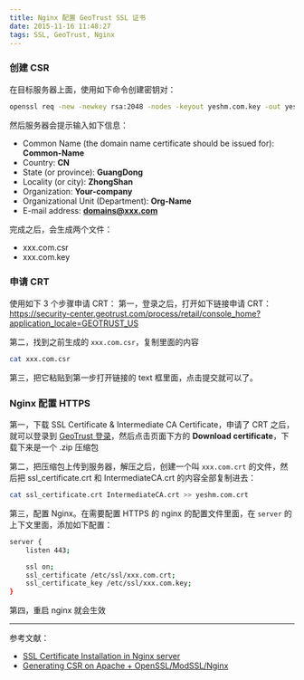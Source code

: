 ```yaml
---
title: Nginx 配置 GeoTrust SSL 证书
date: 2015-11-16 11:48:27
tags: SSL, GeoTrust, Nginx
---
```


### 创建 CSR
在目标服务器上面，使用如下命令创建密钥对：

```bash
openssl req -new -newkey rsa:2048 -nodes -keyout yeshm.com.key -out yeshm.com.csr
```
然后服务器会提示输入如下信息：

- Common Name (the domain name certificate should be issued for): **Common-Name**
- Country: **CN**
- State (or province): **GuangDong**
- Locality (or city): **ZhongShan**
- Organization: **Your-company**
- Organizational Unit (Department): **Org-Name**
- E-mail address: **domains@xxx.com**

完成之后，会生成两个文件：
- xxx.com.csr
- xxx.com.key

<!-- more -->

### 申请 CRT
使用如下 3 个步骤申请 CRT：
第一，登录之后，打开如下链接申请 CRT： https://security-center.geotrust.com/process/retail/console_home?application_locale=GEOTRUST_US

第二，找到之前生成的 `xxx.com.csr`，复制里面的内容

```bash
cat xxx.com.csr
```

第三，把它粘贴到第一步打开链接的 text 框里面，点击提交就可以了。

### Nginx 配置 HTTPS
第一，下载 SSL Certificate & Intermediate CA Certificate，申请了 CRT 之后，就可以登录到 [GeoTrust 登录](https://security-center.geotrust.com/process/retail/console_login?application_locale=GEOTRUST_US)，然后点击页面下方的 **Download certificate**，下载下来是一个 .zip 压缩包

第二，把压缩包上传到服务器，解压之后，创建一个叫 `xxx.com.crt` 的文件，然后把 ssl_certificate.crt 和 IntermediateCA.crt 的内容全部复制进去：

```bash
cat ssl_certificate.crt IntermediateCA.crt >> yeshm.com.crt
```

第三，配置 Nginx。在需要配置 HTTPS 的 nginx 的配置文件里面，在 `server` 的上下文里面，添加如下配置：

```bash
server {
	listen 443;

	ssl on;
	ssl_certificate /etc/ssl/xxx.com.crt;
	ssl_certificate_key /etc/ssl/xxx.com.key; 
}
```

第四，重启 nginx 就会生效

---

参考文献：
- [SSL Certificate Installation in Nginx server](https://knowledge.geotrust.com/support/knowledge-base/index?page=content&id=SO25680)
- [Generating CSR on Apache + OpenSSL/ModSSL/Nginx](https://www.namecheap.com/support/knowledgebase/article.aspx/9446/0/apache-opensslmodsslnginx)

